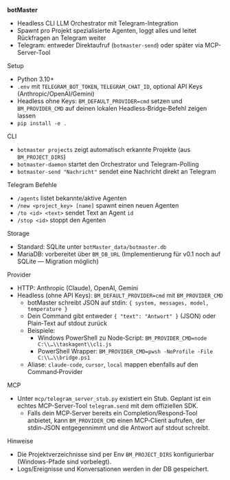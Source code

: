 **botMaster**

- Headless CLI LLM Orchestrator mit Telegram-Integration
- Spawnt pro Projekt spezialisierte Agenten, loggt alles und leitet Rückfragen an Telegram weiter
- Telegram: entweder Direktaufruf (`botmaster-send`) oder später via MCP-Server-Tool

Setup

- Python 3.10+
- `.env` mit `TELEGRAM_BOT_TOKEN`, `TELEGRAM_CHAT_ID`, optional API Keys (Anthropic/OpenAI/Gemini)
- Headless ohne Keys: `BM_DEFAULT_PROVIDER=cmd` setzen und `BM_PROVIDER_CMD` auf deinen lokalen Headless‑Bridge‑Befehl zeigen lassen
- `pip install -e .`

CLI

- `botmaster projects` zeigt automatisch erkannte Projekte (aus `BM_PROJECT_DIRS`)
- `botmaster-daemon` startet den Orchestrator und Telegram-Polling
- `botmaster-send "Nachricht"` sendet eine Nachricht direkt an Telegram

Telegram Befehle

- `/agents` listet bekannte/aktive Agenten
- `/new <project_key> [name]` spawnt einen neuen Agenten
- `/to <id> <text>` sendet Text an Agent `id`
- `/stop <id>` stoppt den Agenten

Storage

- Standard: SQLite unter `botMaster_data/botmaster.db`
- MariaDB: vorbereitet über `BM_DB_URL` (Implementierung für v0.1 noch auf SQLite — Migration möglich)

Provider

- HTTP: Anthropic (Claude), OpenAI, Gemini
- Headless (ohne API Keys): `BM_DEFAULT_PROVIDER=cmd` mit `BM_PROVIDER_CMD`
  - botMaster schreibt JSON auf stdin: `{ system, messages, model, temperature }`
  - Dein Command gibt entweder `{ "text": "Antwort" }` (JSON) oder Plain‑Text auf stdout zurück
  - Beispiele:
    - Windows PowerShell zu Node‑Script: `BM_PROVIDER_CMD=node C:\\…\\taskagent\\cli.js`
    - PowerShell Wrapper: `BM_PROVIDER_CMD=pwsh -NoProfile -File C:\\…\\bridge.ps1`
  - Aliase: `claude-code`, `cursor`, `local` mappen ebenfalls auf den Command‑Provider

MCP

- Unter `mcp/telegram_server_stub.py` existiert ein Stub. Geplant ist ein echtes MCP-Server-Tool `telegram.send` mit dem offiziellen SDK.
  - Falls dein MCP‑Server bereits ein Completion/Respond‑Tool anbietet, kann `BM_PROVIDER_CMD` einen MCP‑Client aufrufen, der stdin‑JSON entgegennimmt und die Antwort auf stdout schreibt.

Hinweise

- Die Projektverzeichnisse sind per Env `BM_PROJECT_DIRS` konfigurierbar (Windows-Pfade sind vorbelegt).
- Logs/Ereignisse und Konversationen werden in der DB gespeichert.
